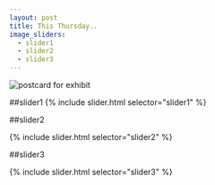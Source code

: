 ```yaml
---
layout: post
title: This Thursday..
image_sliders:
  - slider1
  - slider2
  - slider3
---
```


![postcard for exhibit]({{site_url}}/images/20160919_1.jpg)

##slider1
{% include slider.html selector="slider1" %}

##slider2

{% include slider.html selector="slider2" %}

##slider3 

{% include slider.html selector="slider3" %}